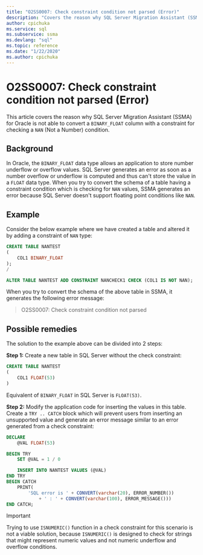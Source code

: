 ```yaml
---
title: "O2SS0007: Check constraint condition not parsed (Error)"
description: "Covers the reason why SQL Server Migration Assistant (SSMA) for Oracle is not able to convert a BINARY_FLOAT column with a constraint for checking a NAN (Not a Number) condition."
author: cpichuka
ms.service: sql
ms.subservice: ssma
ms.devlang: "sql"
ms.topic: reference
ms.date: "1/22/2020"
ms.author: cpichuka
---
```


# O2SS0007: Check constraint condition not parsed (Error)

This article covers the reason why SQL Server Migration Assistant (SSMA) for Oracle is not able to convert a `BINARY_FLOAT` column with a constraint for checking a `NAN` (Not a Number) condition.

## Background

In Oracle, the `BINARY_FLOAT` data type allows an application to store number underflow or overflow values. SQL Server generates an error as soon as a number overflow or underflow is computed and thus can't store the value in a `FLOAT` data type. When you try to convert the schema of a table having a constraint condition which is checking for `NAN` values, SSMA generates an error because SQL Server doesn't support floating point conditions like `NAN`.

## Example

Consider the below example where we have created a table and altered it by adding a constraint of `NAN` type:

```sql
CREATE TABLE NANTEST
(
    COL1 BINARY_FLOAT
);
/

ALTER TABLE NANTEST ADD CONSTRAINT NANCHECK1 CHECK (COL1 IS NOT NAN);
```

When you try to convert the schema of the above table in SSMA, it generates the following error message:

> O2SS0007: Check constraint condition not parsed

## Possible remedies

The solution to the example above can be divided into 2 steps:

**Step 1:** Create a new table in SQL Server without the check constraint:

```sql
CREATE TABLE NANTEST
(
    COL1 FLOAT(53)
)
```

Equivalent of `BINARY_FLOAT` in SQL Server is `FLOAT(53)`.

**Step 2:** Modify the application code for inserting the values in this table. Create a `TRY .. CATCH` block which will prevent users from inserting an unsupported value and generate an error message similar to an error generated from a check constraint:

```sql
DECLARE
    @VAL FLOAT(53)

BEGIN TRY
    SET @VAL = 1 / 0

    INSERT INTO NANTEST VALUES (@VAL)
END TRY
BEGIN CATCH
    PRINT(
        'SQL error is ' + CONVERT(varchar(20), ERROR_NUMBER())
            + ' : ' + CONVERT(varchar(100), ERROR_MESSAGE()))
END CATCH;
```

> [!IMPORTANT]
> Trying to use `ISNUMERIC()` function in a check constraint for this scenario is not a viable solution, because `ISNUMERIC()` is designed to check for strings that might represent numeric values and not numeric underflow and overflow conditions.
